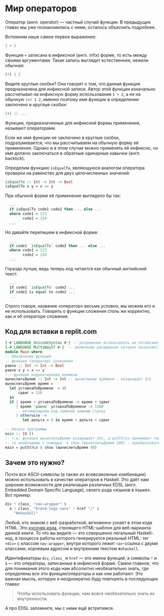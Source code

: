 # Мир операторов

Оператор (англ. operator) &mdash; частный случай функции. В предыдущих главах мы уже познакомились с ними, осталось объяснить подробнее.

Вспомним наше самое первое выражение:

```haskell
1 + 2
```

Функция `+` записана в инфиксной (англ. infix) форме, то есть между своими аргументами. Такая запись выглядит естественнее, нежели обычная:

```haskell
(+) 1 2
```

Видите круглые скобки? Они говорят о том, что данная функция предназначена для инфиксной записи. Автор этой функции изначально рассчитывал на инфиксную форму использования `1 + 2`, а не на обычную `(+) 1 2`, именно поэтому имя функции в определении заключено в круглые скобки:

```haskell
(+) :: ...
```

Функции, предназначенные для инфиксной формы применения, называют операторами.

Если же имя функции не заключено в круглые скобки, подразумевается, что мы рассчитываем на обычную форму её применения. Однако и в этом случае можно применять её инфиксно, но имя должно заключаться в обратные одинарные кавычки (англ. backtick).

Определим функцию `isEqualTo`, являющуюся аналогом оператора проверки на равенство для двух целочисленных значений:

```haskell
isEqualTo :: Int -> Int -> Bool
isEqualTo x y = x == y
```

При обычной форме её применение выглядело бы так:

```haskell
  ...
  if isEqualTo code1 code2 then ... else ...
  where code1 = 123
        code2 = 124
  ...
```

Но давайте перепишем в инфиксной форме:

```haskell
  ...
  if code1 `isEqualTo` code2 then ... else ...
  where code1 = 123
        code2 = 124
  ...
```

Гораздо лучше, ведь теперь код читается как обычный английский текст:

```haskell
  ...
  if code1 `isEqualTo` code2 ...
  if code1 is equal to code2 ...
  ...
```

Строго говоря, название &laquo;оператор&raquo; весьма условно, мы можем его и не использовать. Говорить о функции сложения столь же корректно, как и об операторе сложения.

## Код для вставки в replit.com 

```haskell
{-# LANGUAGE UnicodeSyntax #-} -- разрешение использовать не латинские имена переменных и функций (Unicod)
{-# LANGUAGE MultiWayIf #-}  -- включение расширения которое позволяет использовать множественный if
module Main where
-- Объявление функций
-- функция (оператор) сравнения
равно :: Int -> Int -> Bool
равно x y = x == y
--- функция корректировки времени
вычислитьВремя :: Int -> Int -- вычисление времени - возвращает Int
вычислитьВремя время =
  let уставкаПоВремени  = 40
      сдвиг = 120
  in
  if | время < уставкаПоВремени -> время + сдвиг
     | время `равно` уставкаПоВремени -> 1500
     -- оптимизируем код заменив нижнюю строку
     | otherwise -> 
        let дельта = 8 in время + дельта + сдвиг
    
-- Начало программы
main :: IO ()
-- т.к. функция вычислитьВремя возвращает Int, а putStrLn принимает только строку 
-- то необходимо с помощью  $ show (вычислитьВремя 100) - преобразовать Int в String
main = putStrLn $ show (вычислитьВремя 40)

```

## Зачем это нужно?

Почти все ASCII-символы (а также их всевозможные комбинации) можно использовать в качестве операторов в Haskell. Это даёт нам широкие возможности для реализации различных EDSL (англ. Embedded Domain Specific Language), своего рода &laquo;языков в языке&raquo;. Вот пример:

```haskell
div ! class_ "nav-wrapper" $
  a ! class_ "brand-logo sans" ! href "/" $
    "#ohaskell"
```

Любой, кто знаком с веб-разработкой, мгновенно узнает в этом коде HTML. Это [кусочек кода](https://github.com/denisshevchenko/ohaskell.guide/blob/master/src/CreateHtmlTemplates.hs#L56), строящего HTML-шаблон для веб-варианта данной книги. То что вы видите &mdash; это совершенно легальный Haskell-код, в процессе работы которого генерируется реальный HTML: тег `<div>` с классом `nav-wrapper`, внутри которого лежит `<a>`-ссылка с двумя классами, корневым адресом и внутренним текстом `#ohaskell`.

Идентификаторы `div`, `class_` и `href` &mdash; это имена функций, а символы `!` и `$` &mdash; это операторы, записанные в инфиксной форме. Самое главное, что для понимания этого кода нам абсолютно необязательно знать, где определены все эти функции/операторы и как они работают. Это важная мысль, которую я неоднократно буду повторять в последующих главах:

> Чтобы использовать функции, нам вовсе необязательно знать их внутренности.

А про EDSL запомните, мы с ними ещё встретимся.

